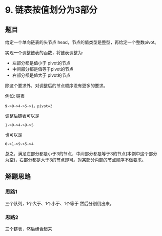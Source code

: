 # 9. 链表按值划分为3部分

## 题目

给定一个单向链表的头节点 head，节点的值类型是整型，再给定一个整数pivot。

实现一个调整链表的函数，将链表调整为:
* 左部分都是值小于 pivot的节点
* 中间部分都是值等于pivot的节点
* 右部分都是值大于 pivot的节点
  
除这个要求外，对调整后的节点顺序没有更多的要求。

例如: 链表 
```
9->0->4->5->1，pivot=3
```

调整后链表可以是

```
1->0->4->9->5
```
也可以是
```
0->1->9->5->4
```

总之，满足左部分都是小于3的节点，中间部分都是等于3的节点(本例中这个部分为空)，右部分都是大于3的节点即可。对某部分内部的节点顺序不做要求。


## 解题思路

### 思路1

三个队列，1个大于、1个小于、1个等于 然后分别倒出来。

### 思路2

三个链表，然后组合起来

